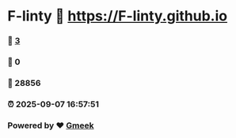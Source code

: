 # F-linty :link: https://F-linty.github.io 
### :page_facing_up: [3](https://F-linty.github.io/tag.html) 
### :speech_balloon: 0 
### :hibiscus: 28856 
### :alarm_clock: 2025-09-07 16:57:51 
### Powered by :heart: [Gmeek](https://github.com/Meekdai/Gmeek)
